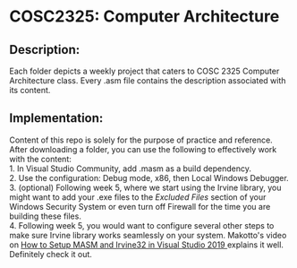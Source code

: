 ﻿# COSC2325: Computer Architecture

## Description:
  Each folder depicts a weekly project that caters to COSC 2325 Computer Architecture class. Every .asm file contains the description associated with its content.

## Implementation:
  Content of this repo is solely for the purpose of practice and reference. After downloading a folder, you can use the following to effectively work with the content: <br>
    1. In Visual Studio Community, add .masm as a build dependency. <br>
    2. Use the configuration: Debug mode, x86, then Local Windows Debugger. <br>
    3. (optional) Following week 5, where we start using the Irvine library, you might want to add your .exe files to the _Excluded Files_ section of your Windows Security System or even turn off Firewall for the time you are building these files. <br>
    4. Following week 5, you would want to configure several other steps to make sure Irvine library works seamlessly on your system. Makotto's video on [How to Setup MASM and Irvine32 in Visual Studio 2019
]([url](https://youtu.be/bHmQJLXZf00?feature=shared&t=238)) explains it well. Definitely check it out. <br>
